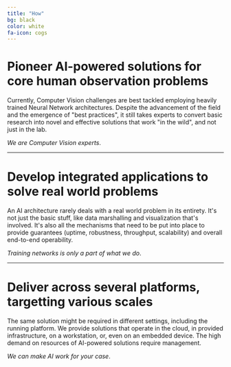 ```yaml
---
title: "How"
bg: black
color: white
fa-icon: cogs
---
```


# Pioneer **AI-powered solutions** for core **human observation** problems

Currently, Computer Vision challenges are best tackled employing heavily trained Neural Network architectures. Despite the advancement of the field and the emergence of "best practices", it still takes experts to convert basic research into novel and effective solutions that work "in the wild", and not just in the lab.

_We are Computer Vision experts_.

---

# Develop **integrated applications** to solve **real world problems**

An AI architecture rarely deals with a real world problem in its entirety. It's not just the basic stuff, like data marshalling and visualization that's involved. It's also all the mechanisms that need to be put into place to provide guarantees (uptime, robustness, throughput, scalability) and overall end-to-end operability.

_Training networks is only a part of what we do_.

---

# Deliver across **several platforms**, targetting **various scales**

The same solution might be required in different settings, including the running platform. We provide solutions that operate in the cloud, in provided infrastructure, on a workstation, or, even on an embedded device. The high demand on resources of AI-powered solutions require management.

_We can make AI work for your case_.